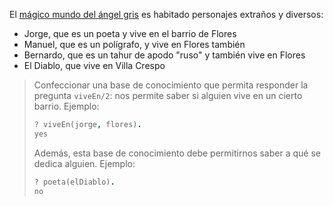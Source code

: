 El [mágico mundo del ángel gris](https://es.wikipedia.org/wiki/Cr%C3%B3nicas_del_%C3%81ngel_Gris) es habitado personajes extraños y diversos:

  * Jorge, que es un poeta y vive en el barrio de Flores
  * Manuel, que es un polígrafo, y vive en Flores también
  * Bernardo, que es un tahur de apodo "ruso"  y también vive en Flores
  * El Diablo, que vive en Villa Crespo

> Confeccionar una base de conocimiento que permita responder la
> pregunta  `viveEn/2`: nos permite saber si alguien vive en un cierto barrio. Ejemplo: 
> 
> ```prolog
> ? viveEn(jorge, flores).
> yes
> ```
> Además, esta base de conocimiento debe permitirnos saber a qué se dedica alguien. Ejemplo:
> 
> ```prolog
> ? poeta(elDiablo).
> no
> ```